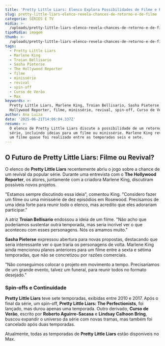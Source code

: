 ```yaml
---
title: 'Pretty Little Liars: Elenco Explora Possibilidades de Filme e Revival'
slug: pretty-little-liars-elenco-revela-chances-de-retorno-e-de-filme
categoria: SÉRIES E TV
midia: >-
  /uploads/pretty-little-liars-elenco-revela-chances-de-retorno-e-de-filme-thumb.jpg
tipoMidia: imagem
thumb: >-
  /uploads/pretty-little-liars-elenco-revela-chances-de-retorno-e-de-filme-thumb.jpg
tags:
  - Pretty Little Liars
  - Marlene King
  - Troian Bellisario
  - Sasha Pieterse
  - The Hollywood Reporter
  - filme
  - minissérie
  - revival
  - spin-off
  - Curso de Verão
  - Max
keywords: >-
  Pretty Little Liars, Marlene King, Troian Bellisario, Sasha Pieterse, The
  Hollywood Reporter, filme, minissérie, revival, spin-off, Curso de Verão, Max
author: Ana Luiza
data: '2025-06-21T14:06:04.337Z'
resumo: >-
  O elenco de Pretty Little Liars discute a possibilidade de um retorno da
  série, incluindo ideias para um filme ou minissérie. Marlene King revela que
  um filme quase foi realizado entre as temporadas seis e sete.
---
```


## O Futuro de Pretty Little Liars: Filme ou Revival?

O elenco de **Pretty Little Liars** recentemente abriu o jogo sobre a chance de um revival da popular série. Durante uma entrevista com o **The Hollywood Reporter**, os atores, juntamente com a criadora Marlene King, discutiram possíveis novos projetos.

"Estamos sempre discutindo essa ideia", comentou King. "Considero fazer um filme ou uma minissérie de dez episódios em Rosewood. Precisamos de uma ideia forte para reunir todo o elenco, mas acredito que eles adorariam participar."

A atriz **Troian Bellisario** endossou a ideia de um filme. "Não acho que poderíamos sustentar outra temporada, mas seria incrível ver o que aconteceu com esses personagens. Nós os amamos muito."

**Sasha Pieterse** expressou abertura para novas propostas, destacando que seria interessante ver o que traria os personagens de volta. Marlene King ainda mencionou planos anteriores para um filme entre a sexta e sétima temporadas, que não se concretizou por razões comerciais.

"Não conseguimos colocar o projeto em movimento a tempo. Precisaríamos de um grande evento, talvez um funeral, para reunir todos no formato desejado."

### Spin-offs e Continuidade

**Pretty Little Liars** teve sete temporadas, exibidas entre 2010 e 2017. Após o final da série, um spin-off, **Pretty Little Liars: The Perfectionists**, foi lançado, mas durou apenas uma temporada. Outro derivado, **Curso de Verão**, escrito por **Roberto Aguirre-Sacasa** e **Lindsay Calhoon Bring**, buscou expandir o universo da série com novas tramas, mas também foi cancelado após duas temporadas.

Atualmente, todas as temporadas de **Pretty Little Liars** estão disponíveis no Max.

